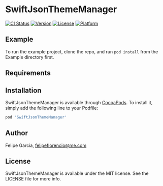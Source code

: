 # SwiftJsonThemeManager

[![CI Status](https://img.shields.io/travis/felipeflorencio/SwiftJsonThemeManager.svg?style=flat)](https://travis-ci.org/felipeflorencio/SwiftJsonThemeManager)
[![Version](https://img.shields.io/cocoapods/v/SwiftJsonThemeManager.svg?style=flat)](https://cocoapods.org/pods/SwiftJsonThemeManager)
[![License](https://img.shields.io/cocoapods/l/SwiftJsonThemeManager.svg?style=flat)](https://cocoapods.org/pods/SwiftJsonThemeManager)
[![Platform](https://img.shields.io/cocoapods/p/SwiftJsonThemeManager.svg?style=flat)](https://cocoapods.org/pods/SwiftJsonThemeManager)

## Example

To run the example project, clone the repo, and run `pod install` from the Example directory first.

## Requirements

## Installation

SwiftJsonThemeManager is available through [CocoaPods](https://cocoapods.org). To install
it, simply add the following line to your Podfile:

```ruby
pod 'SwiftJsonThemeManager'
```

## Author

Felipe Garcia, felipeflorencio@me.com

## License

SwiftJsonThemeManager is available under the MIT license. See the LICENSE file for more info.
